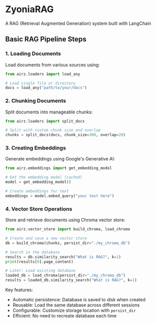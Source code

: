 # ZyoniaRAG

A RAG (Retrieval Augmented Generation) system built with LangChain

## Basic RAG Pipeline Steps

### 1. Loading Documents
Load documents from various sources using:
```python
from airz.loaders import load_any

# Load single file or directory
docs = load_any("path/to/your/docs")
```

### 2. Chunking Documents
Split documents into manageable chunks:
```python
from airz.loaders import split_docs

# Split with custom chunk size and overlap
chunks = split_docs(docs, chunk_size=300, overlap=20)
```

### 3. Creating Embeddings
Generate embeddings using Google's Generative AI:
```python
from airz.embeddings import get_embedding_model

# Get the embedding model (cached)
model = get_embedding_model()

# Create embeddings for text
embeddings = model.embed_query("your text here")
```

### 4. Vector Store Operations
Store and retrieve documents using Chroma vector store:
```python
from airz.vector_store import build_chroma, load_chroma

# Create and save a new vector store
db = build_chroma(chunks, persist_dir="./my_chroma_db")

# Search in the database
results = db.similarity_search("What is RAG?", k=1)
print(results[0].page_content)

# Later: Load existing database
loaded_db = load_chroma(persist_dir="./my_chroma_db")
results = loaded_db.similarity_search("What is RAG?", k=1)
```

Key features:
- Automatic persistence: Database is saved to disk when created
- Reusable: Load the same database across different sessions
- Configurable: Customize storage location with `persist_dir`
- Efficient: No need to recreate database each time
